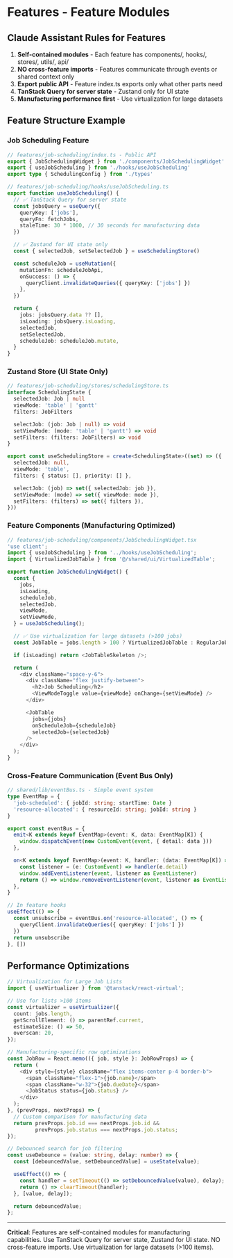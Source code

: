 # Features - Feature Modules

## Claude Assistant Rules for Features

1. **Self-contained modules** - Each feature has components/, hooks/, stores/, utils/, api/
2. **NO cross-feature imports** - Features communicate through events or shared context only
3. **Export public API** - Feature index.ts exports only what other parts need
4. **TanStack Query for server state** - Zustand only for UI state
5. **Manufacturing performance first** - Use virtualization for large datasets

## Feature Structure Example

### Job Scheduling Feature

```typescript
// features/job-scheduling/index.ts - Public API
export { JobSchedulingWidget } from './components/JobSchedulingWidget'
export { useJobScheduling } from './hooks/useJobScheduling'
export type { SchedulingConfig } from './types'

// features/job-scheduling/hooks/useJobScheduling.ts
export function useJobScheduling() {
  // ✅ TanStack Query for server state
  const jobsQuery = useQuery({
    queryKey: ['jobs'],
    queryFn: fetchJobs,
    staleTime: 30 * 1000, // 30 seconds for manufacturing data
  })

  // ✅ Zustand for UI state only
  const { selectedJob, setSelectedJob } = useSchedulingStore()

  const scheduleJob = useMutation({
    mutationFn: scheduleJobApi,
    onSuccess: () => {
      queryClient.invalidateQueries({ queryKey: ['jobs'] })
    },
  })

  return {
    jobs: jobsQuery.data ?? [],
    isLoading: jobsQuery.isLoading,
    selectedJob,
    setSelectedJob,
    scheduleJob: scheduleJob.mutate,
  }
}
```

### Zustand Store (UI State Only)

```typescript
// features/job-scheduling/stores/schedulingStore.ts
interface SchedulingState {
  selectedJob: Job | null
  viewMode: 'table' | 'gantt'
  filters: JobFilters

  selectJob: (job: Job | null) => void
  setViewMode: (mode: 'table' | 'gantt') => void
  setFilters: (filters: JobFilters) => void
}

export const useSchedulingStore = create<SchedulingState>((set) => ({
  selectedJob: null,
  viewMode: 'table',
  filters: { status: [], priority: [] },

  selectJob: (job) => set({ selectedJob: job }),
  setViewMode: (mode) => set({ viewMode: mode }),
  setFilters: (filters) => set({ filters }),
}))
```

### Feature Components (Manufacturing Optimized)

```typescript
// features/job-scheduling/components/JobSchedulingWidget.tsx
'use client';
import { useJobScheduling } from '../hooks/useJobScheduling';
import { VirtualizedJobTable } from '@/shared/ui/VirtualizedTable';

export function JobSchedulingWidget() {
  const {
    jobs,
    isLoading,
    scheduleJob,
    selectedJob,
    viewMode,
    setViewMode,
  } = useJobScheduling();

  // ✅ Use virtualization for large datasets (>100 jobs)
  const JobTable = jobs.length > 100 ? VirtualizedJobTable : RegularJobTable;

  if (isLoading) return <JobTableSkeleton />;

  return (
    <div className="space-y-6">
      <div className="flex justify-between">
        <h2>Job Scheduling</h2>
        <ViewModeToggle value={viewMode} onChange={setViewMode} />
      </div>

      <JobTable
        jobs={jobs}
        onScheduleJob={scheduleJob}
        selectedJob={selectedJob}
      />
    </div>
  );
}
```

### Cross-Feature Communication (Event Bus Only)

```typescript
// shared/lib/eventBus.ts - Simple event system
type EventMap = {
  'job-scheduled': { jobId: string; startTime: Date }
  'resource-allocated': { resourceId: string; jobId: string }
}

export const eventBus = {
  emit<K extends keyof EventMap>(event: K, data: EventMap[K]) {
    window.dispatchEvent(new CustomEvent(event, { detail: data }))
  },

  on<K extends keyof EventMap>(event: K, handler: (data: EventMap[K]) => void) {
    const listener = (e: CustomEvent) => handler(e.detail)
    window.addEventListener(event, listener as EventListener)
    return () => window.removeEventListener(event, listener as EventListener)
  },
}

// In feature hooks
useEffect(() => {
  const unsubscribe = eventBus.on('resource-allocated', () => {
    queryClient.invalidateQueries({ queryKey: ['jobs'] })
  })
  return unsubscribe
}, [])
```

## Performance Optimizations

```typescript
// Virtualization for Large Job Lists
import { useVirtualizer } from '@tanstack/react-virtual';

// Use for lists >100 items
const virtualizer = useVirtualizer({
  count: jobs.length,
  getScrollElement: () => parentRef.current,
  estimateSize: () => 50,
  overscan: 20,
});

// Manufacturing-specific row optimizations
const JobRow = React.memo(({ job, style }: JobRowProps) => {
  return (
    <div style={style} className="flex items-center p-4 border-b">
      <span className="flex-1">{job.name}</span>
      <span className="w-32">{job.dueDate}</span>
      <JobStatus status={job.status} />
    </div>
  );
}, (prevProps, nextProps) => {
  // Custom comparison for manufacturing data
  return prevProps.job.id === nextProps.job.id &&
         prevProps.job.status === nextProps.job.status;
});

// Debounced search for job filtering
const useDebounce = (value: string, delay: number) => {
  const [debouncedValue, setDebouncedValue] = useState(value);

  useEffect(() => {
    const handler = setTimeout(() => setDebouncedValue(value), delay);
    return () => clearTimeout(handler);
  }, [value, delay]);

  return debouncedValue;
};
```

---

**Critical**: Features are self-contained modules for manufacturing capabilities. Use TanStack Query for server state, Zustand for UI state. NO cross-feature imports. Use virtualization for large datasets (>100 items).
